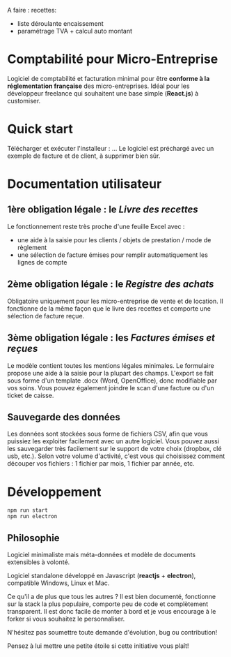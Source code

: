 A faire :
recettes:
- liste déroulante encaissement
- paramétrage TVA + calcul auto montant

# Comptabilité pour Micro-Entreprise

Logiciel de comptabilité et facturation minimal pour être **conforme à la réglementation française** des micro-entreprises.
Idéal pour les développeur freelance qui souhaitent une base simple (**React.js**) à customiser.

# Quick start

Télécharger et exécuter l'installeur : ...
Le logiciel est préchargé avec un exemple de facture et de client, à supprimer bien sûr.

# Documentation utilisateur

## 1ère obligation légale : le _Livre des recettes_

Le fonctionnement reste très proche d'une feuille Excel avec :
- une aide à la saisie pour les clients / objets de prestation / mode de règlement
- une sélection de facture émises pour remplir automatiquement les lignes de compte

## 2ème obligation légale : le _Registre des achats_

Obligatoire uniquement pour les micro-entreprise de vente et de location.
Il fonctionne de la même façon que le livre des recettes et comporte une sélection de facture reçue.

## 3ème obligation légale : les _Factures émises et reçues_ 

Le modèle contient toutes les mentions légales minimales.
Le formulaire propose une aide à la saisie pour la plupart des champs.
L'export se fait sous forme d'un template .docx (Word, OpenOffice), donc modifiable par vos soins.
Vous pouvez également joindre le scan d'une facture ou d'un ticket de caisse.

## Sauvegarde des données

Les données sont stockées sous forme de fichiers CSV, afin que vous puissiez les exploiter facilement avec un autre logiciel.
Vous pouvez aussi les sauvegarder très facilement sur le support de votre choix (dropbox, clé usb, etc.).
Selon votre volume d'activité, c'est vous qui choisissez comment découper vos fichiers : 1 fichier par mois, 1 fichier par année, etc.


# Développement
```
npm run start
npm run electron
```

## Philosophie

Logiciel minimaliste mais méta-données et modèle de documents extensibles à volonté.

Logiciel standalone développé en Javascript (**reactjs** + **electron**), compatible Windows, Linux et Mac.

Ce qu'il a de plus que tous les autres ? Il est bien documenté, fonctionne sur la stack la plus populaire, comporte peu de code et complètement transparent. Il est donc facile de monter à bord et je vous encourage à le forker si vous souhaitez le personnaliser. 

N'hésitez pas soumettre toute demande d'évolution, bug ou contribution! 

Pensez à lui mettre une petite étoile si cette initiative vous plaît!



